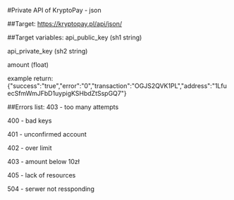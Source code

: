#Private API of KryptoPay - json

##Target:
https://kryptopay.pl/api/json/

##Target variables:
api_public_key (sh1 string)


api_private_key (sh2 string)


amount (float)


example return: {"success":"true","error":"0","transaction":"OGJS2QVK1PL","address":"1LfuecSfmWmJFbD1uypigKSHbdZtSspGQ7"}

##Errors list:
403 - too many attempts


400 - bad keys


401 - unconfirmed account


402 - over limit


403 - amount below 10zł


405 - lack of resources


504 - serwer not ressponding
